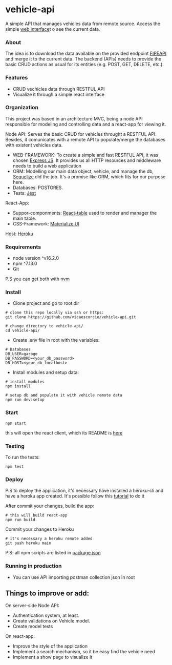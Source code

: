 # vehicle-api
A simple API that manages vehicles data from remote source. Access the simple [web interface](https://vehicles-node-react.herokuapp.com/)t o see the current data.

### About
The idea is to download the data available on the provided
endpoint [FIPEAPI](http://fipeapi.appspot.com/) and merge it to the current data. The backend
(APIs) needs to provide the basic CRUD actions as usual for its entities (e.g. POST, GET, DELETE, etc.).

### Features
+ CRUD vechicles data through RESTFUL API
+ Visualize it through a simple react interface

### Organization
This project was based in an architecture MVC, being a node API responsible for modeling and controlling data and a react-app for viewing it.

Node API:
Serves the basic CRUD for vehicles throught a RESTFUL API. Besides, it comunicates with a remote API to populate/merge the databases with existent vehicles data.

- WEB-FRAMEWORK: To create a simple and fast RESTFUL API, it was chosen [Express JS](https://expressjs.com/). It provides us all HTTP resources and middleware needs to build a web application
- ORM: Modelling our main data object, vehicle, and manage the db, [Sequelize](http://sequelize.org/) did the job. It's a promise like ORM, which fits for our purpose here.
- Databases: POSTGRES.
- Tests: [Jest](https://jestjs.io/pt-BR/docs/testing-frameworks)

React-App:
- Suppor-componments: [React-table](https://react-table.tanstack.com/docs/examples/filtering) used to render and manager the main table. 
- CSS-Framework: [Materialize UI](https://materializecss.com/shadow.html)

Host: [Heroku](https://dashboard.heroku.com/)

### Requirements
- node version ^v16.2.0
- npm ^7.13.0
- Git

P.S you can get both with [nvm](https://github.com/nvm-sh/nvm)

### Install

- Clone project and go to root dir
````
# clone this repo locally via ssh or https:
git clone https://github.com/vicaescorcio/vehicle-api.git

# change directory to vehicle-api/
cd vehicle-api/
````

- Create .env file in root with the variables:
````
# Databases
DB_USER=garage
DB_PASSWORD=<your_db_password>
DB_HOST=<your_db_localhost>
````

- Install modules and setup data:
````
# install modules
npm install

# setup db and populate it with vehicle remote data
npm run dev:setup

````

### Start
````
npm start
````
this will open the react client, which its README is [here](https://github.com/vicaescorcio/vehicle-api/tree/main/vehicle-react-client) 


### Testing
To run the tests:

````
npm test
````

### Deploy
P.S to deploy the application, it's necessary have installed a heroku-cli and have a heroku app created. It's possible follow this [tutorial](https://devcenter.heroku.com/articles/git) to do it

After commit your changes, build the app:
````
# this will build react-app
npm run build
````
Commit your changes to Heroku
````
# it's necessary a heroku remote added
git push heroku main
````

P.S: all npm scripts are listed in [package.json](https://github.com/vicaescorcio/vehicle-api/blob/main/package.json)

### Running in production
- You can use API importing postman collection json in root


## Things to improve or add:

 On server-side Node API:
- Authentication system, at least. 
- Create validations on Vehicle model.
- Create model tests

 On react-app:
- Improve the style of the application
- Implement a search mechanism, so it be easy find the vehicle need
- Implement a show page to visualize it

